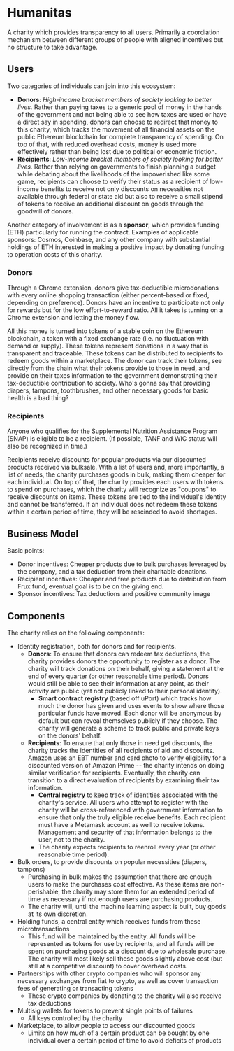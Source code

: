 # Humanitas
A charity which provides transparency to all users. Primarily a coordiation mechanism between different groups of people with aligned incentives but no structure to take advantage.

## Users
Two categories of individuals can join into this ecosystem: 
* **Donors**: _High-income bracket members of society looking to better lives._ Rather than paying taxes to a generic pool of money in the hands of the government and not being able to see how taxes are used or have a direct say in spending, donors can choose to redirect that money to this charity, which tracks the movement of all financial assets on the public Ethereum blockchain for complete transparency of spending. On top of that, with reduced overhead costs, money is used more effectively rather than being lost due to political or economic friction.
* **Recipients**: _Low-income bracket members of society looking for better lives._ Rather than relying on governments to finish planning a budget while debating about the livelihoods of the impoverished like some game, recipients can choose to verify their status as a recipient of low-income benefits to receive not only discounts on necessities not available through federal or state aid but also to receive a small stipend of tokens to receive an additional discount on goods through the goodwill of donors.

Another category of involvement is as a **sponsor**, which provides funding (ETH) particularly for running the contract. Examples of applicable sponsors: Cosmos, Coinbase, and any other company with substantial holdings of ETH interested in making a positive impact by donating funding to operation costs of this charity.

### Donors
Through a Chrome extension, donors give tax-deductible microdonations with every online shopping transaction (either percent-based or fixed, depending on preference). Donors have an incentive to participate not only for rewards but for the low effort-to-reward ratio. All it takes is turning on a Chrome extension and letting the money flow. 

All this money is turned into tokens of a stable coin on the Ethereum blockchain, a token with a fixed exchange rate (i.e. no fluctuation with demand or supply). These tokens represent donations in a way that is transparent and traceable. These tokens can be distributed to recipients to redeem goods within a marketplace. The donor can track their tokens, see directly from the chain what their tokens provide to those in need, and provide on their taxes information to the government demonstrating their tax-deductible contribution to society. Who's gonna say that providing diapers, tampons, toothbrushes, and other necessary goods for basic health is a bad thing?

### Recipients
Anyone who qualifies for the Supplemental Nutrition Assistance Program (SNAP) is eligible to be a recipient. (If possible, TANF and WIC status will also be recognized in time.)

Recipients receive discounts for popular products via our discounted products received via bulksale. With a list of users and, more importantly, a list of needs, the charity purchases goods in bulk, making them cheaper for each individual. On top of that, the charity provides each users with tokens to spend on purchases, which the charity will recognize as "coupons" to receive discounts on items. These tokens are tied to the individual's identity and cannot be transferred. If an individual does not redeem these tokens within a certain period of time, they will be rescinded to avoid shortages.

## Business Model
Basic points:
- Donor incentives: Cheaper products due to bulk purchases leveraged by the company, and a tax deduction from their charitable donations.
- Recipient incentives: Cheaper and free products due to distribution from Frux fund, eventual goal is to be on the giving end.
- Sponsor incentives: Tax deductions and positive community image

## Components
The charity relies on the following components:
* Identity registration, both for donors and for recipients.
  + **Donors**: To ensure that donors can redeem tax deductions, the charity provides donors the opportunity to register as a donor. The charity will track donations on their behalf, giving a statement at the end of every quarter (or other reasonable time period). Donors would still be able to see their information at any point, as their activity are public (yet not publicly linked to their personal identity).
    + **Smart contract registry** (based off uPort) which tracks how much the donor has given and uses events to show where those particular funds have moved. Each donor will be anonymous by default but can reveal themselves publicly if they choose. The charity will generate a scheme to track public and private keys on the donors' behalf.
  + **Recipients**: To ensure that only those in need get discounts, the charity tracks the identities of all recipients of aid and discounts. Amazon uses an EBT number and card photo to verify eligibility for a discounted version of Amazon Prime -- the charity intends on doing similar verification for recipients. Eventually, the charity can transition to a direct evaluation of recipients by examining their tax information.
    + **Central registry** to keep track of identities associated with the charity's service. All users who attempt to register with the charity will be cross-referenced with government information to ensure that only the truly eligible receive benefits. Each recipient must have a Metamask account as well to receive tokens. Management and security of that information belongs to the user, not to the charity.
    + The charity expects recipients to reenroll every year (or other reasonable time period).
* Bulk orders, to provide discounts on popular necessities (diapers, tampons)
  + Purchasing in bulk makes the assumption that there are enough users to make the purchases cost effective. As these items are non-perishable, the charity may store them for an extended period of time as necessary if not enough users are purchasing products.
  + The charity will, until the machine learning aspect is built, buy goods at its own discretion.
* Holding funds, a central entity which receives funds from these microtransactions
  + This fund will be maintained by the entity. All funds will be represented as tokens for use by recipients, and all funds will be spent on purchasing goods at a discount due to wholesale purchase. The charity will most likely sell these goods slightly above cost (but still at a competitive discount) to cover overhead costs.
* Partnerships with other crypto companies who will sponsor any necessary exchanges from fiat to crypto, as well as cover transaction fees of generating or transacting tokens
  + These crypto companies by donating to the charity wil also receive tax deductions
* Multisig wallets for tokens to prevent single points of failures
  + All keys controlled by the charity
* Marketplace, to allow people to access our discounted goods
  + Limits on how much of a certain product can be bought by one individual over a certain period of time to avoid deficits of products

